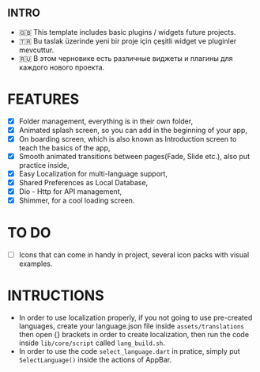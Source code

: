 ## INTRO ##
* 🇬🇧 This template includes basic plugins / widgets future projects.
* 🇹🇷 Bu taslak üzerinde yeni bir proje için çeşitli widget ve pluginler mevcuttur.
* 🇷🇺 В этом черновике есть различные виджеты и плагины для каждого нового проекта.

# FEATURES #
- [x] Folder management, everything is in their own folder,
- [x] Animated splash screen, so you can add in the beginning of your app,
- [x] On boarding screen, which is also known as Introduction screen to teach the basics of the app,
- [x] Smooth animated transitions between pages(Fade, Slide etc.), also put practice inside,
- [x] Easy Localization for multi-language support,
- [x] Shared Preferences as Local Database,
- [x] Dio - Http for API management,
- [x] Shimmer, for a cool loading screen. 

# TO DO #
- [ ] Icons that can come in handy in project, several icon packs with visual examples.

# INTRUCTIONS #
- In order to use localization properly, if you not going to use pre-created languages, create your language.json file inside `assets/translations` then open {} brackets in order to create localization, then run the code inside `lib/core/script` called `lang_build.sh`.
- In order to use the code `select_language.dart` in pratice, simply put `SelectLanguage()` inside the actions of AppBar.
